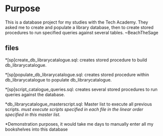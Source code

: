 # Purpose
 This is a database project for my studies with the Tech Academy. They asked me to create and populate a library database, then to create stored procedures to run specified queries against several tables. ~BeachTheSage

## files
 *[sp]create_db_librarycatalogue.sql: creates stored procedure to build db_librarycatalogue.

 *[sp]populate_db_librarycatalogue.sql: creates stored procedure within db_librarycatalogue to populate db_librarycatalogue.

 *[sp]script_catalogue_queries.sql: creates several stored procedures to run queries against the database.

 *db_librarycatalogue_masterscript.sql: Master list to execute all previous scripts. _must execute scripts specified in each file in the linear order specified in this master list._

*Demonstration purposes, it would take me days to manually enter all my bookshelves into this database
